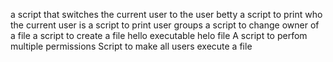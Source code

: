 a script that switches the current user to the user betty
a script to print who the current user is
a script to print user groups
a script to change owner of a file
a script to create a file hello
executable helo file
A script to perfom multiple permissions
Script to make all users execute a file
